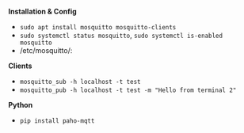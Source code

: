 <!--keywords[Mosquitto]-->

**Installation & Config**

- `sudo apt install mosquitto mosquitto-clients`
- `sudo systemctl status mosquitto`, `sudo systemctl is-enabled mosquitto`
- /etc/mosquitto/: 

**Clients**

- `mosquitto_sub -h localhost -t test`
- `mosquitto_pub -h localhost -t test -m "Hello from terminal 2"`

**Python**

- `pip install paho-mqtt`

